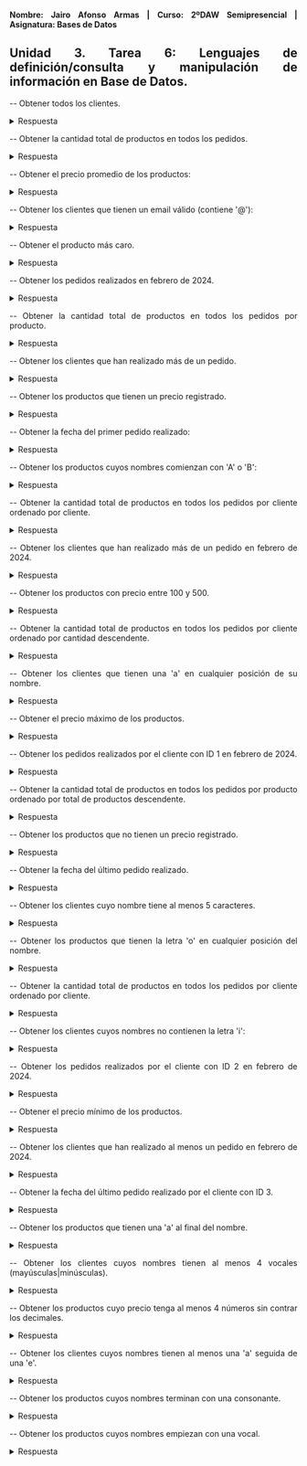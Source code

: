 <div align="justify">

#### **Nombre: Jairo Afonso Armas | Curso: 2ºDAW Semipresencial | Asignatura: Bases de Datos** 

## **Unidad 3. Tarea 6: Lenguajes de definición/consulta y manipulación de información en Base de Datos.**


-- Obtener todos los clientes.

<details>
<summary>Respuesta</summary>
  
```
select * from clientes;
┌────┬─────────────────┬───────────────────────────┐
│ id │     nombre      │           email           │
├────┼─────────────────┼───────────────────────────┤
│ 1  │ Juan Pérez      │ juan@example.com          │
│ 2  │ María Gómez     │ maria@example.com         │
│ 3  │ Carlos López    │ carlos@example.com        │
│ 4  │ Ana Rodríguez   │ ana@example.com           │
│ 5  │ Luisa Martínez  │ luisa@example.com         │
│ 6  │ Pedro Sánchez   │ pedro@example.com         │
│ 7  │ Laura García    │ laura@example.com         │
│ 8  │ Miguel Martín   │ miguel@example.com        │
│ 9  │ Elena González  │ elena@example.com         │
│ 10 │ David Torres    │ david@example.com         │
│ 11 │ Sofía Ruiz      │ sofia@example.com         │
│ 12 │ Javier López    │ javier@example.com        │
│ 13 │ Carmen Vargas   │ carmen@example.com        │
│ 14 │ Daniel Muñoz    │ daniel@example.com        │
│ 15 │ Isabel Serrano  │ isabel@example.com        │
│ 16 │ Alejandro Muñoz │ alejandro@example.com     │
│ 17 │ Raquel Herrera  │ raquel@example.com        │
│ 18 │ Francisco Mora  │ francisco@example.com     │
│ 19 │ Marina Díaz     │ marina@example.com        │
│ 20 │ Antonio Jiménez │ antonio@example.com       │
│ 21 │ Beatriz Romero  │ beatriz@example.com       │
│ 22 │ Carlos Gómez    │ carlos.gomez@example.com  │
│ 23 │ Clara Sánchez   │ clara.sanchez@example.com │
│ 24 │ Andrés Martínez │ andres@example.com        │
│ 25 │ Lucía Díaz      │ lucia@example.com         │
│ 26 │ Mario Serrano   │ mario@example.com         │
│ 27 │ Eva Torres      │ eva.torres@example.com    │
│ 28 │ Roberto Ruiz    │ roberto@example.com       │
│ 29 │ Celia García    │ celia@example.com         │
└────┴─────────────────┴───────────────────────────┘
```
</details>

-- Obtener la cantidad total de productos en todos los pedidos.

<details>
<summary>Respuesta</summary>
  
```
select SUM(cantidad) AS Q_total_Prod_Pedidos from Pedidos;
┌──────────────────────┐
│ Q_total_Prod_Pedidos │
├──────────────────────┤
│ 54                   │
└──────────────────────┘
```
</details>

-- Obtener el precio promedio de los productos:

<details>
<summary>Respuesta</summary>
  
```
select AVG(precio) Precio_Medio from productos;
┌──────────────────┐
│   Precio_Medio   │
├──────────────────┤
│ 188.294285714286 │
└──────────────────┘
```
</details>

-- Obtener los clientes que tienen un email válido (contiene '@'):

<details>
<summary>Respuesta</summary>
  
```
select email from clientes where email REGEXP '@';
┌───────────────────────────┐
│           email           │
├───────────────────────────┤
│ alejandro@example.com     │
│ ana@example.com           │
│ andres@example.com        │
│ antonio@example.com       │
│ beatriz@example.com       │
│ carlos.gomez@example.com  │
│ carlos@example.com        │
│ carmen@example.com        │
│ celia@example.com         │
│ clara.sanchez@example.com │
│ daniel@example.com        │
│ david@example.com         │
│ elena@example.com         │
│ eva.torres@example.com    │
│ francisco@example.com     │
│ isabel@example.com        │
│ javier@example.com        │
│ juan@example.com          │
│ laura@example.com         │
│ lucia@example.com         │
│ luisa@example.com         │
│ maria@example.com         │
│ marina@example.com        │
│ mario@example.com         │
│ miguel@example.com        │
│ pedro@example.com         │
│ raquel@example.com        │
│ roberto@example.com       │
│ sofia@example.com         │
└───────────────────────────┘
```
</details>

-- Obtener el producto más caro.

<details>
<summary>Respuesta</summary>
  
```
select nombre, MAX(precio) from productos;
┌────────┬─────────────┐
│ nombre │ MAX(precio) │
├────────┼─────────────┤
│ Laptop │ 1200.0      │
└────────┴─────────────┘
```
</details>

-- Obtener los pedidos realizados en febrero de 2024.


<details>
<summary>Respuesta</summary>
  
```
select * from pedidos where fecha_pedido REGEXP '2024-02-[0-9]{2}';
┌───────────┬────────────┬─────────────┬──────────┬──────────────┐
│ id_pedido │ id_cliente │ id_producto │ cantidad │ fecha_pedido │
├───────────┼────────────┼─────────────┼──────────┼──────────────┤
│ 1         │ 1          │ 1           │ 2        │ 2024-02-01   │
│ 2         │ 2          │ 2           │ 1        │ 2024-02-02   │
│ 3         │ 3          │ 3           │ 3        │ 2024-02-03   │
│ 4         │ 4          │ 4           │ 1        │ 2024-02-04   │
│ 5         │ 5          │ 5           │ 2        │ 2024-02-05   │
│ 6         │ 6          │ 6           │ 1        │ 2024-02-06   │
│ 7         │ 7          │ 7           │ 3        │ 2024-02-07   │
│ 8         │ 8          │ 8           │ 2        │ 2024-02-08   │
│ 9         │ 9          │ 9           │ 1        │ 2024-02-09   │
│ 10        │ 10         │ 10          │ 2        │ 2024-02-10   │
│ 11        │ 11         │ 11          │ 1        │ 2024-02-11   │
│ 12        │ 12         │ 12          │ 3        │ 2024-02-12   │
│ 13        │ 13         │ 13          │ 1        │ 2024-02-13   │
│ 14        │ 14         │ 14          │ 2        │ 2024-02-14   │
│ 15        │ 15         │ 15          │ 1        │ 2024-02-15   │
│ 16        │ 16         │ 16          │ 3        │ 2024-02-16   │
│ 17        │ 17         │ 17          │ 2        │ 2024-02-17   │
│ 18        │ 18         │ 18          │ 1        │ 2024-02-18   │
│ 19        │ 19         │ 19          │ 2        │ 2024-02-19   │
│ 20        │ 20         │ 20          │ 1        │ 2024-02-20   │
│ 21        │ 21         │ 21          │ 3        │ 2024-02-21   │
│ 22        │ 22         │ 22          │ 1        │ 2024-02-22   │
│ 23        │ 23         │ 23          │ 2        │ 2024-02-23   │
│ 24        │ 24         │ 24          │ 1        │ 2024-02-24   │
│ 25        │ 25         │ 25          │ 3        │ 2024-02-25   │
│ 26        │ 26         │ 26          │ 2        │ 2024-02-26   │
│ 27        │ 27         │ 27          │ 1        │ 2024-02-27   │
│ 28        │ 28         │ 28          │ 2        │ 2024-02-28   │
│ 29        │ 29         │ 29          │ 1        │ 2024-02-29   │
└───────────┴────────────┴─────────────┴──────────┴──────────────┘
```
</details>

-- Obtener la cantidad total de productos en todos los pedidos por producto.

<details>
<summary>Respuesta</summary>
  
```
select pe.id_pedido, p.nombre, pe.cantidad from Pedidos pe
JOIN Productos p ON pe.id_producto = p.id;
┌───────────┬───────────────────────────────────┬──────────┐
│ id_pedido │              nombre               │ cantidad │
├───────────┼───────────────────────────────────┼──────────┤
│ 1         │ Laptop                            │ 2        │
│ 2         │ Smartphone                        │ 1        │
│ 3         │ TV LED                            │ 3        │
│ 4         │ Tablet                            │ 1        │
│ 5         │ Auriculares Bluetooth             │ 2        │
│ 6         │ Impresora                         │ 1        │
│ 7         │ Cámara Digital                    │ 3        │
│ 8         │ Reproductor de Audio              │ 2        │
│ 9         │ Altavoces Inalámbricos            │ 1        │
│ 10        │ Reloj Inteligente                 │ 2        │
│ 11        │ Teclado Inalámbrico               │ 1        │
│ 12        │ Ratón Óptico                      │ 3        │
│ 13        │ Monitor LED                       │ 1        │
│ 14        │ Mochila para Portátil             │ 2        │
│ 15        │ Disco Duro Externo                │ 1        │
│ 16        │ Router Wi-Fi                      │ 3        │
│ 17        │ Lámpara LED                       │ 2        │
│ 18        │ Batería Externa                   │ 1        │
│ 19        │ Estuche para Auriculares          │ 2        │
│ 20        │ Tarjeta de Memoria                │ 1        │
│ 21        │ Cargador Inalámbrico              │ 3        │
│ 22        │ Kit de Limpieza para Computadoras │ 1        │
│ 23        │ Funda para Tablet                 │ 2        │
│ 24        │ Soporte para Teléfono             │ 1        │
│ 25        │ Hub USB                           │ 3        │
│ 26        │ Webcam HD                         │ 2        │
│ 27        │ Funda para Laptop                 │ 1        │
│ 28        │ Adaptador HDMI                    │ 2        │
└───────────┴───────────────────────────────────┴──────────┘
```
</details>

-- Obtener los clientes que han realizado más de un pedido.
<details>
<summary>Respuesta</summary>
  
```
select c.nombre, COUNT(p.id_cliente) AS Q_Pedidos from Clientes c JOIN Pedidos p ON c.id  = p.id_cliente GROUP BY p.id_cliente HAVING COUNT(p.id_cliente) > 1;
Respuesta: Ningún cliente realizó más de un pedido.
```
</details>

-- Obtener los productos que tienen un precio registrado.
<details>
<summary>Respuesta</summary>
  
```
select nombre, precio from productos;
┌───────────────────────────────────┬────────┐
│              nombre               │ precio │
├───────────────────────────────────┼────────┤
│ Laptop                            │ 1200.0 │
│ Smartphone                        │ 699.99 │
│ TV LED                            │ 799.5  │
│ Tablet                            │ 299.99 │
│ Auriculares Bluetooth             │ 79.99  │
│ Impresora                         │ 199.99 │
│ Cámara Digital                    │ 499.99 │
│ Reproductor de Audio              │ 149.99 │
│ Altavoces Inalámbricos            │ 129.99 │
│ Reloj Inteligente                 │ 249.99 │
│ Teclado Inalámbrico               │ 59.99  │
│ Ratón Óptico                      │ 29.99  │
│ Monitor LED                       │ 349.99 │
│ Mochila para Portátil             │ 49.99  │
│ Disco Duro Externo                │ 89.99  │
│ Router Wi-Fi                      │ 69.99  │
│ Lámpara LED                       │ 39.99  │
│ Batería Externa                   │ 19.99  │
│ Estuche para Auriculares          │ 14.99  │
│ Tarjeta de Memoria                │ 24.99  │
│ Cargador Inalámbrico              │ 34.99  │
│ Kit de Limpieza para Computadoras │ 9.99   │
│ Funda para Tablet                 │ 19.99  │
│ Soporte para Teléfono             │ 14.99  │
│ Hub USB                           │ 29.99  │
│ Webcam HD                         │ 59.99  │
│ Funda para Laptop                 │ 29.99  │
│ Adaptador HDMI                    │ 12.99  │
└───────────────────────────────────┴────────┘
```
</details>

-- Obtener la fecha del primer pedido realizado:

<details>
<summary>Respuesta</summary>
  
```
sqlite> select id_pedido, MIN(fecha_pedido) from Pedidos;
┌───────────┬───────────────────┐
│ id_pedido │ MIN(fecha_pedido) │
├───────────┼───────────────────┤
│ 1         │ 2024-02-01        │
└───────────┴───────────────────┘
sqlite>
```
</details>

-- Obtener los productos cuyos nombres comienzan con 'A' o 'B':
<details>
<summary>Respuesta</summary>
  
```
select nombre from productos where nombre REGEXP '^[Aa]|^[Bb]';
┌────────────────────────┐
│         nombre         │
├────────────────────────┤
│ Auriculares Bluetooth  │
│ Altavoces Inalámbricos │
│ Batería Externa        │
│ Adaptador HDMI         │
└────────────────────────┘
```
</details>

-- Obtener la cantidad total de productos en todos los pedidos por cliente ordenado por cliente.
<details>
<summary>Respuesta</summary>
  
```
select c.nombre, pe.id_pedido, SUM(pe.cantidad) AS Q_total_productos from Pedidos pe JOIN Clientes c ON pe.id_cliente = c.id GROUP BY pe.id_pedido ORDER BY c.nombre;
┌─────────────────┬───────────┬───────────────────┐
│     nombre      │ id_pedido │ Q_total_productos │
├─────────────────┼───────────┼───────────────────┤
│ Alejandro Muñoz │ 16        │ 3                 │
│ Ana Rodríguez   │ 4         │ 1                 │
│ Andrés Martínez │ 24        │ 1                 │
│ Antonio Jiménez │ 20        │ 1                 │
│ Beatriz Romero  │ 21        │ 3                 │
│ Carlos Gómez    │ 22        │ 1                 │
│ Carlos López    │ 3         │ 3                 │
│ Carmen Vargas   │ 13        │ 1                 │
│ Celia García    │ 29        │ 1                 │
│ Clara Sánchez   │ 23        │ 2                 │
│ Daniel Muñoz    │ 14        │ 2                 │
│ David Torres    │ 10        │ 2                 │
│ Elena González  │ 9         │ 1                 │
│ Eva Torres      │ 27        │ 1                 │
│ Francisco Mora  │ 18        │ 1                 │
│ Isabel Serrano  │ 15        │ 1                 │
│ Javier López    │ 12        │ 3                 │
│ Juan Pérez      │ 1         │ 2                 │
│ Laura García    │ 7         │ 3                 │
│ Lucía Díaz      │ 25        │ 3                 │
│ Luisa Martínez  │ 5         │ 2                 │
│ Marina Díaz     │ 19        │ 2                 │
│ Mario Serrano   │ 26        │ 2                 │
│ María Gómez     │ 2         │ 1                 │
│ Miguel Martín   │ 8         │ 2                 │
│ Pedro Sánchez   │ 6         │ 1                 │
│ Raquel Herrera  │ 17        │ 2                 │
│ Roberto Ruiz    │ 28        │ 2                 │
│ Sofía Ruiz      │ 11        │ 1                 │
└─────────────────┴───────────┴───────────────────┘
```
</details>

-- Obtener los clientes que han realizado más de un pedido en febrero de 2024.
<details>
<summary>Respuesta</summary>
  
```
select c.nombre, COUNT(p.id_cliente) AS Q_Pedidos from Clientes c JOIN Pedidos p ON c.id  = p.id_cliente GROUP BY p.id_cliente HAVING COUNT(p.id_cliente) > 1 AND p.fecha_pedido REGEXP '2024-02-[0-9]';
Respuesta: Ninguno.
```
</details>


-- Obtener los productos con precio entre 100 y 500.

<details>
<summary>Respuesta</summary>
  
```
select nombre, precio from productos where precio between 100 and 500;
┌────────────────────────┬────────┐
│         nombre         │ precio │
├────────────────────────┼────────┤
│ Tablet                 │ 299.99 │
│ Impresora              │ 199.99 │
│ Cámara Digital         │ 499.99 │
│ Reproductor de Audio   │ 149.99 │
│ Altavoces Inalámbricos │ 129.99 │
│ Reloj Inteligente      │ 249.99 │
│ Monitor LED            │ 349.99 │
└────────────────────────┴────────┘
```
</details>

-- Obtener la cantidad total de productos en todos los pedidos por cliente ordenado por cantidad descendente.

<details>
<summary>Respuesta</summary>
  
```
select c.nombre, pe.id_pedido, SUM(pe.cantidad) AS Q_total_productos from Pedidos pe JOIN Clientes c ON pe.id_cliente = c.id GROUP BY pe.id_pedido ORDER BY pe.cantidad DESC;
┌─────────────────┬───────────┬───────────────────┐
│     nombre      │ id_pedido │ Q_total_productos │
├─────────────────┼───────────┼───────────────────┤
│ Carlos López    │ 3         │ 3                 │
│ Laura García    │ 7         │ 3                 │
│ Javier López    │ 12        │ 3                 │
│ Alejandro Muñoz │ 16        │ 3                 │
│ Beatriz Romero  │ 21        │ 3                 │
│ Lucía Díaz      │ 25        │ 3                 │
│ Juan Pérez      │ 1         │ 2                 │
│ Luisa Martínez  │ 5         │ 2                 │
│ Miguel Martín   │ 8         │ 2                 │
│ David Torres    │ 10        │ 2                 │
│ Daniel Muñoz    │ 14        │ 2                 │
│ Raquel Herrera  │ 17        │ 2                 │
│ Marina Díaz     │ 19        │ 2                 │
│ Clara Sánchez   │ 23        │ 2                 │
│ Mario Serrano   │ 26        │ 2                 │
│ Roberto Ruiz    │ 28        │ 2                 │
│ María Gómez     │ 2         │ 1                 │
│ Ana Rodríguez   │ 4         │ 1                 │
│ Pedro Sánchez   │ 6         │ 1                 │
│ Elena González  │ 9         │ 1                 │
│ Sofía Ruiz      │ 11        │ 1                 │
│ Carmen Vargas   │ 13        │ 1                 │
│ Isabel Serrano  │ 15        │ 1                 │
│ Francisco Mora  │ 18        │ 1                 │
│ Antonio Jiménez │ 20        │ 1                 │
│ Carlos Gómez    │ 22        │ 1                 │
│ Andrés Martínez │ 24        │ 1                 │
│ Eva Torres      │ 27        │ 1                 │
│ Celia García    │ 29        │ 1                 │
└─────────────────┴───────────┴───────────────────┘
```
</details>

-- Obtener los clientes que tienen una 'a' en cualquier posición de su nombre.

<details>
<summary>Respuesta</summary>
  
```
 select nombre from Clientes where nombre REGEXP 'A|a';
┌─────────────────┐
│     nombre      │
├─────────────────┤
│ Juan Pérez      │
│ María Gómez     │
│ Carlos López    │
│ Ana Rodríguez   │
│ Luisa Martínez  │
│ Laura García    │
│ Miguel Martín   │
│ Elena González  │
│ David Torres    │
│ Sofía Ruiz      │
│ Javier López    │
│ Carmen Vargas   │
│ Daniel Muñoz    │
│ Isabel Serrano  │
│ Alejandro Muñoz │
│ Raquel Herrera  │
│ Francisco Mora  │
│ Marina Díaz     │
│ Antonio Jiménez │
│ Beatriz Romero  │
│ Carlos Gómez    │
│ Clara Sánchez   │
│ Andrés Martínez │
│ Lucía Díaz      │
│ Mario Serrano   │
│ Eva Torres      │
│ Celia García    │
└─────────────────┘
```
</details>

-- Obtener el precio máximo de los productos.

<details>
<summary>Respuesta</summary>
  
```
select MAX(precio) AS precio_max_prod from productos;
┌─────────────────┐
│ precio_max_prod │
├─────────────────┤
│ 1200.0          │
└─────────────────┘
```
</details>

-- Obtener los pedidos realizados por el cliente con ID 1 en febrero de 2024.

<details>
<summary>Respuesta</summary>
  
```
select * from pedidos where id_cliente = 1 and fecha_pedido REGEXP '2024-02-01';
┌───────────┬────────────┬─────────────┬──────────┬──────────────┐
│ id_pedido │ id_cliente │ id_producto │ cantidad │ fecha_pedido │
├───────────┼────────────┼─────────────┼──────────┼──────────────┤
│ 1         │ 1          │ 1           │ 2        │ 2024-02-01   │
└───────────┴────────────┴─────────────┴──────────┴──────────────┘
```
</details>

-- Obtener la cantidad total de productos en todos los pedidos por producto ordenado por total de productos descendente.

<details>
<summary>Respuesta</summary>
  
```
select pr.nombre, (select SUM(pe.cantidad) from pedidos pe where pr.id = pe.id_producto) AS Q_total_Productos
from productos pr
GROUP BY pr.nombre
ORDER BY Q_total_productos DESC;
┌───────────────────────────────────┬───────────────────┐
│              nombre               │ Q_total_Productos │
├───────────────────────────────────┼───────────────────┤
│ TV LED                            │ 3                 │
│ Router Wi-Fi                      │ 3                 │
│ Ratón Óptico                      │ 3                 │
│ Hub USB                           │ 3                 │
│ Cámara Digital                    │ 3                 │
│ Cargador Inalámbrico              │ 3                 │
│ Webcam HD                         │ 2                 │
│ Reproductor de Audio              │ 2                 │
│ Reloj Inteligente                 │ 2                 │
│ Mochila para Portátil             │ 2                 │
│ Lámpara LED                       │ 2                 │
│ Laptop                            │ 2                 │
│ Funda para Tablet                 │ 2                 │
│ Estuche para Auriculares          │ 2                 │
│ Auriculares Bluetooth             │ 2                 │
│ Adaptador HDMI                    │ 2                 │
│ Teclado Inalámbrico               │ 1                 │
│ Tarjeta de Memoria                │ 1                 │
│ Tablet                            │ 1                 │
│ Soporte para Teléfono             │ 1                 │
│ Smartphone                        │ 1                 │
│ Monitor LED                       │ 1                 │
│ Kit de Limpieza para Computadoras │ 1                 │
│ Impresora                         │ 1                 │
│ Funda para Laptop                 │ 1                 │
│ Disco Duro Externo                │ 1                 │
│ Batería Externa                   │ 1                 │
│ Altavoces Inalámbricos            │ 1                 │
└───────────────────────────────────┴───────────────────┘
```
</details>

-- Obtener los productos que no tienen un precio registrado.

<details>
<summary>Respuesta</summary>
  
```
No entiendo el enunciado.
```
</details>

-- Obtener la fecha del último pedido realizado.

<details>
<summary>Respuesta</summary>
  
```
select id_pedido, MAX(fecha_pedido) from pedidos;
┌───────────┬───────────────────┐
│ id_pedido │ MAX(fecha_pedido) │
├───────────┼───────────────────┤
│ 30        │ 2024-03-01        │
└───────────┴───────────────────┘
```
</details>

-- Obtener los clientes cuyo nombre tiene al menos 5 caracteres.

<details>
<summary>Respuesta</summary>
  
```
select nombre from clientes WHERE nombre REGEXP '^.{5,}$';
┌─────────────────┐
│     nombre      │
├─────────────────┤
│ Juan Pérez      │
│ María Gómez     │
│ Carlos López    │
│ Ana Rodríguez   │
│ Luisa Martínez  │
│ Pedro Sánchez   │
│ Laura García    │
│ Miguel Martín   │
│ Elena González  │
│ David Torres    │
│ Sofía Ruiz      │
│ Javier López    │
│ Carmen Vargas   │
│ Daniel Muñoz    │
│ Isabel Serrano  │
│ Alejandro Muñoz │
│ Raquel Herrera  │
│ Francisco Mora  │
│ Marina Díaz     │
│ Antonio Jiménez │
│ Beatriz Romero  │
│ Carlos Gómez    │
│ Clara Sánchez   │
│ Andrés Martínez │
│ Lucía Díaz      │
│ Mario Serrano   │
│ Eva Torres      │
│ Roberto Ruiz    │
│ Celia García    │
└─────────────────┘
```
</details>

-- Obtener los productos que tienen la letra 'o' en cualquier posición del nombre.

<details>
<summary>Respuesta</summary>
  
```
select nombre from productos where nombre REGEXP 'O|o';
┌───────────────────────────────────┐
│              nombre               │
├───────────────────────────────────┤
│ Laptop                            │
│ Smartphone                        │
│ Auriculares Bluetooth             │
│ Impresora                         │
│ Reproductor de Audio              │
│ Altavoces Inalámbricos            │
│ Reloj Inteligente                 │
│ Teclado Inalámbrico               │
│ Ratón Óptico                      │
│ Monitor LED                       │
│ Mochila para Portátil             │
│ Disco Duro Externo                │
│ Router Wi-Fi                      │
│ Tarjeta de Memoria                │
│ Cargador Inalámbrico              │
│ Kit de Limpieza para Computadoras │
│ Soporte para Teléfono             │
│ Funda para Laptop                 │
│ Adaptador HDMI                    │
└───────────────────────────────────┘
```
</details>


-- Obtener la cantidad total de productos en todos los pedidos por cliente ordenado por cliente.

<details>
<summary>Respuesta</summary>
  
```
select cl.nombre, (select SUM(pe.cantidad) from pedidos pe where cl.id = pe.id_cliente) AS Q_total_productos from clientes cl GROUP BY cl.nombre ORDER BY cl.nombre;
┌─────────────────┬───────────────────┐
│     nombre      │ Q_total_productos │
├─────────────────┼───────────────────┤
│ Alejandro Muñoz │ 3                 │
│ Ana Rodríguez   │ 1                 │
│ Andrés Martínez │ 1                 │
│ Antonio Jiménez │ 1                 │
│ Beatriz Romero  │ 3                 │
│ Carlos Gómez    │ 1                 │
│ Carlos López    │ 3                 │
│ Carmen Vargas   │ 1                 │
│ Celia García    │ 1                 │
│ Clara Sánchez   │ 2                 │
│ Daniel Muñoz    │ 2                 │
│ David Torres    │ 2                 │
│ Elena González  │ 1                 │
│ Eva Torres      │ 1                 │
│ Francisco Mora  │ 1                 │
│ Isabel Serrano  │ 1                 │
│ Javier López    │ 3                 │
│ Juan Pérez      │ 2                 │
│ Laura García    │ 3                 │
│ Lucía Díaz      │ 3                 │
│ Luisa Martínez  │ 2                 │
│ Marina Díaz     │ 2                 │
│ Mario Serrano   │ 2                 │
│ María Gómez     │ 1                 │
│ Miguel Martín   │ 2                 │
│ Pedro Sánchez   │ 1                 │
│ Raquel Herrera  │ 2                 │
│ Roberto Ruiz    │ 2                 │
│ Sofía Ruiz      │ 1                 │
└─────────────────┴───────────────────┘
```
</details>

-- Obtener los clientes cuyos nombres no contienen la letra 'i':

<details>
<summary>Respuesta</summary>
  
```
select nombre from clientes where nombre REGEXP 'I|i';
┌─────────────────┐
│     nombre      │
├─────────────────┤
│ Luisa Martínez  │
│ Miguel Martín   │
│ David Torres    │
│ Sofía Ruiz      │
│ Javier López    │
│ Daniel Muñoz    │
│ Isabel Serrano  │
│ Francisco Mora  │
│ Marina Díaz     │
│ Antonio Jiménez │
│ Beatriz Romero  │
│ Mario Serrano   │
│ Roberto Ruiz    │
│ Celia García    │
└─────────────────┘
```
</details>

-- Obtener los pedidos realizados por el cliente con ID 2 en febrero de 2024.

<details>
<summary>Respuesta</summary>
  
```
select * from pedidos where id_cliente = 2 and fecha_pedido REGEXP '2024-02-[0-9]';
┌───────────┬────────────┬─────────────┬──────────┬──────────────┐
│ id_pedido │ id_cliente │ id_producto │ cantidad │ fecha_pedido │
├───────────┼────────────┼─────────────┼──────────┼──────────────┤
│ 2         │ 2          │ 2           │ 1        │ 2024-02-02   │
└───────────┴────────────┴─────────────┴──────────┴──────────────┘
```
</details>

-- Obtener el precio mínimo de los productos.

<details>
<summary>Respuesta</summary>
  
```
select MIN(precio) AS precio_min_prod from productos;
┌─────────────────┐
│ precio_min_prod │
├─────────────────┤
│ 9.99            │
└─────────────────┘
```
</details>

-- Obtener los clientes que han realizado al menos un pedido en febrero de 2024.

<details>
<summary>Respuesta</summary>
  
```
select c.nombre, COUNT(p.id_cliente) AS Q_Pedidos from Clientes c JOIN Pedidos p ON c.id  = p.id_cliente GROUP BY p.id_cliente HAVING COUNT(p.id_cliente) >= 1 AND fecha_pedido REGEXP '2024-02-[0-9]{2}';
┌─────────────────┬───────────┐
│     nombre      │ Q_Pedidos │
├─────────────────┼───────────┤
│ Juan Pérez      │ 1         │
│ María Gómez     │ 1         │
│ Carlos López    │ 1         │
│ Ana Rodríguez   │ 1         │
│ Luisa Martínez  │ 1         │
│ Pedro Sánchez   │ 1         │
│ Laura García    │ 1         │
│ Miguel Martín   │ 1         │
│ Elena González  │ 1         │
│ David Torres    │ 1         │
│ Sofía Ruiz      │ 1         │
│ Javier López    │ 1         │
│ Carmen Vargas   │ 1         │
│ Daniel Muñoz    │ 1         │
│ Isabel Serrano  │ 1         │
│ Alejandro Muñoz │ 1         │
│ Raquel Herrera  │ 1         │
│ Francisco Mora  │ 1         │
│ Marina Díaz     │ 1         │
│ Antonio Jiménez │ 1         │
│ Beatriz Romero  │ 1         │
│ Carlos Gómez    │ 1         │
│ Clara Sánchez   │ 1         │
│ Andrés Martínez │ 1         │
│ Lucía Díaz      │ 1         │
│ Mario Serrano   │ 1         │
│ Eva Torres      │ 1         │
│ Roberto Ruiz    │ 1         │
│ Celia García    │ 1         │
└─────────────────┴───────────┘
```
</details>

-- Obtener la fecha del último pedido realizado por el cliente con ID 3.

<details>
<summary>Respuesta</summary>
  
```
select id_cliente, MAX(fecha_pedido) from pedidos where id_cliente= 3;
┌────────────┬───────────────────┐
│ id_cliente │ MAX(fecha_pedido) │
├────────────┼───────────────────┤
│ 3          │ 2024-02-03        │
└────────────┴───────────────────┘
```
</details>

-- Obtener los productos que tienen una 'a' al final del nombre.

<details>
<summary>Respuesta</summary>
  
```
select nombre from productos where nombre REGEXP '[a|A]$';
┌────────────────────┐
│       nombre       │
├────────────────────┤
│ Impresora          │
│ Batería Externa    │
│ Tarjeta de Memoria │
└────────────────────┘
```
</details>

-- Obtener los clientes cuyos nombres tienen al menos 4 vocales (mayúsculas|minúsculas).

<details>
<summary>Respuesta</summary>
  
```

```
</details>

-- Obtener los productos cuyo precio tenga al menos 4 números sin contrar los decimales.

<details>
<summary>Respuesta</summary>
  
```

```
</details>

-- Obtener los clientes cuyos nombres tienen al menos una 'a' seguida de una 'e'.

<details>
<summary>Respuesta</summary>
  
```

```
</details>

-- Obtener los productos cuyos nombres terminan con una consonante.

<details>
<summary>Respuesta</summary>
  
```
select nombre from productos where nombre REGEXP '[^aeiou|AEIOU]$';
┌───────────────────────────────────┐
│              nombre               │
├───────────────────────────────────┤
│ Laptop                            │
│ TV LED                            │
│ Tablet                            │
│ Auriculares Bluetooth             │
│ Cámara Digital                    │
│ Altavoces Inalámbricos            │
│ Monitor LED                       │
│ Mochila para Portátil             │
│ Lámpara LED                       │
│ Estuche para Auriculares          │
│ Kit de Limpieza para Computadoras │
│ Funda para Tablet                 │
│ Hub USB                           │
│ Webcam HD                         │
│ Funda para Laptop                 │
└───────────────────────────────────┘
```
</details>

-- Obtener los productos cuyos nombres empiezan con una vocal.

<details>
<summary>Respuesta</summary>
  
```
select nombre from productos where nombre REGEXP '^[aeiou|AEIOU]';
┌──────────────────────────┐
│          nombre          │
├──────────────────────────┤
│ Auriculares Bluetooth    │
│ Impresora                │
│ Altavoces Inalámbricos   │
│ Estuche para Auriculares │
│ Adaptador HDMI           │
└──────────────────────────┘
```
</details>

</div>
